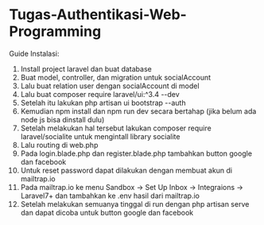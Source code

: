 # Tugas-Authentikasi-Web-Programming
Guide Instalasi:

1. Install project laravel dan buat database
2. Buat model, controller, dan migration untuk socialAccount
3. Lalu buat relation user dengan socialAccount di model
4. Lalu buat composer require laravel/ui:^3.4 --dev
5. Setelah itu lakukan php artisan ui bootstrap --auth
6. Kemudian npm install dan npm run dev secara bertahap (jika belum ada node js bisa dinstall dulu)
7. Setelah melakukan hal tersebut lakukan composer require laravel/socialite untuk mengintall library socialite
8. Lalu routing di web.php
9. Pada login.blade.php dan register.blade.php tambahkan button google dan facebook
10. Untuk reset password dapat dilakukan dengan membuat akun di mailtrap.io
11. Pada mailtrap.io ke menu Sandbox -> Set Up Inbox -> Integraions -> Laravel7+ dan tambahkan ke .env hasil dari mailtrap.io
12. Setelah melakukan semuanya tinggal di run dengan php artisan serve dan dapat dicoba untuk button google dan facebook
